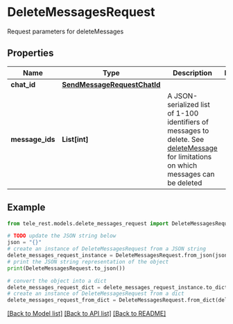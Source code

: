 # DeleteMessagesRequest

Request parameters for deleteMessages

## Properties

Name | Type | Description | Notes
------------ | ------------- | ------------- | -------------
**chat_id** | [**SendMessageRequestChatId**](SendMessageRequestChatId.md) |  | 
**message_ids** | **List[int]** | A JSON-serialized list of 1-100 identifiers of messages to delete. See [deleteMessage](https://core.telegram.org/bots/api/#deletemessage) for limitations on which messages can be deleted | 

## Example

```python
from tele_rest.models.delete_messages_request import DeleteMessagesRequest

# TODO update the JSON string below
json = "{}"
# create an instance of DeleteMessagesRequest from a JSON string
delete_messages_request_instance = DeleteMessagesRequest.from_json(json)
# print the JSON string representation of the object
print(DeleteMessagesRequest.to_json())

# convert the object into a dict
delete_messages_request_dict = delete_messages_request_instance.to_dict()
# create an instance of DeleteMessagesRequest from a dict
delete_messages_request_from_dict = DeleteMessagesRequest.from_dict(delete_messages_request_dict)
```
[[Back to Model list]](../README.md#documentation-for-models) [[Back to API list]](../README.md#documentation-for-api-endpoints) [[Back to README]](../README.md)


